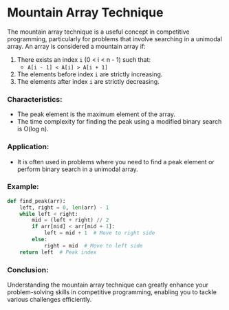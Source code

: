# Mountain Array Technique

The mountain array technique is a useful concept in competitive programming, particularly for problems that involve searching in a unimodal array. An array is considered a mountain array if:

1. There exists an index `i` (0 < i < n - 1) such that:
   - `A[i - 1] < A[i] > A[i + 1]`
2. The elements before index `i` are strictly increasing.
3. The elements after index `i` are strictly decreasing.

### Characteristics:
- The peak element is the maximum element of the array.
- The time complexity for finding the peak using a modified binary search is O(log n).

### Application:
- It is often used in problems where you need to find a peak element or perform binary search in a unimodal array.

### Example:
```python
def find_peak(arr):
    left, right = 0, len(arr) - 1
    while left < right:
        mid = (left + right) // 2
        if arr[mid] < arr[mid + 1]:
            left = mid + 1  # Move to right side
        else:
            right = mid  # Move to left side
    return left  # Peak index
```

### Conclusion:
Understanding the mountain array technique can greatly enhance your problem-solving skills in competitive programming, enabling you to tackle various challenges efficiently.